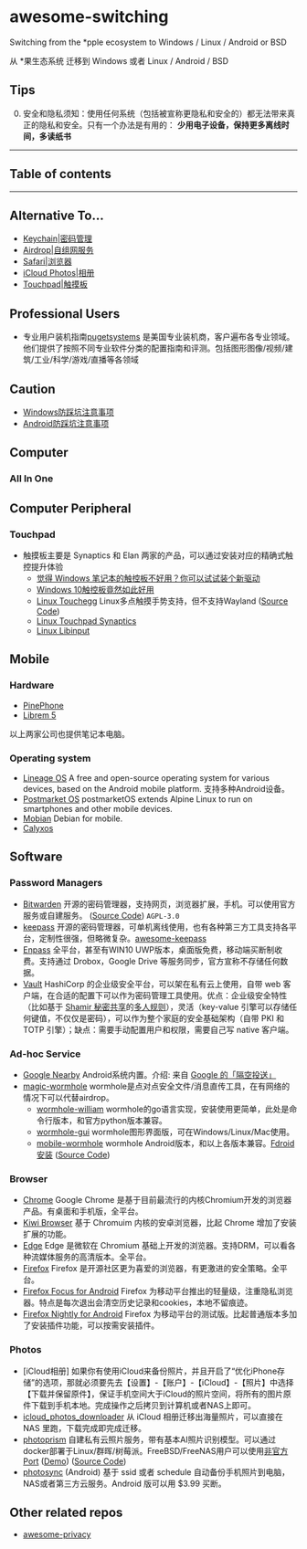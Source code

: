 # awesome-switching

Switching from the *pple ecosystem to Windows / Linux / Android or BSD

从 *果生态系统 迁移到 Windows 或者 Linux / Android / BSD

## Tips

0. 安全和隐私须知：使用任何系统（包括被宣称更隐私和安全的）都无法带来真正的隐私和安全。只有一个办法是有用的： **少用电子设备，保持更多离线时间，多读纸书**

--------------------

## Table of contents

--------------------

## Alternative To...

* [Keychain|密码管理](#password-managers)
* [Airdrop|自组网服务](#ad-hoc-service)
* [Safari|浏览器](#browser)
* [iCloud Photos|相册](#photos)
* [Touchpad|触摸板](#touchpad)

## Professional Users
 
 - 专业用户装机指南[pugetsystems](https://www.pugetsystems.com/all_articles.php) 是美国专业装机商，客户遍布各专业领域。他们提供了按照不同专业软件分类的配置指南和评测。包括图形图像/视频/建筑/工业/科学/游戏/直播等各领域

## Caution

 * [Windows防踩坑注意事项](windows-notes.md)
 * [Android防踩坑注意事项](android-notes.md)

## Computer

### All In One

## Computer Peripheral

### Touchpad
- 触摸板主要是 Synaptics 和 Elan 两家的产品，可以通过安装对应的精确式触控提升体验
  - [觉得 Windows 笔记本的触控板不好用？你可以试试装个新驱动](https://zhuanlan.zhihu.com/p/38249316)
  - [Windows 10触控板竟然如此好用](https://www.bilibili.com/read/cv5845861)
  - [Linux Touchegg](https://wiki.archlinux.org/title/touchegg) Linux多点触摸手势支持，但不支持Wayland ([Source Code](https://github.com/JoseExposito/touchegg))
  - [Linux Touchpad Synaptics](https://wiki.archlinux.org/title/Touchpad_Synaptics)
  - [Linux Libinput](https://wiki.archlinux.org/title/Libinput)

## Mobile

### Hardware
- [PinePhone](https://www.pine64.org/pinephone/)
- [Librem 5](https://shop.puri.sm/shop/librem-5/)

以上两家公司也提供笔记本电脑。

### Operating system
- [Lineage OS](https://lineageos.org/) A free and open-source operating system for various devices, based on the Android mobile platform. 支持多种Android设备。
- [Postmarket OS](https://postmarketos.org/) postmarketOS extends Alpine Linux to run on smartphones and other mobile devices.
- [Mobian](https://mobian-project.org/) Debian for mobile.
- [Calyxos](https://calyxos.org/)

## Software

<!-- BEGIN SOFTWARE LIST -->

### Password Managers

- [Bitwarden](https://bitwarden.com/) 开源的密码管理器，支持网页，浏览器扩展，手机。可以使用官方服务或自建服务。 ([Source Code](https://github.com/bitwarden/server)) `AGPL-3.0`
- [keepass](https://keepass.info/) 开源的密码管理器，可单机离线使用，也有各种第三方工具支持各平台，定制性很强，但略微复杂。[awesome-keepass](https://github.com/lgg/awesome-keepass)
- [Enpass](https://www.enpass.io/) 全平台，甚至有WIN10 UWP版本，桌面版免费，移动端买断制收费。支持通过 Drobox，Google Drive 等服务同步，官方宣称不存储任何数据。
- [Vault](https://www.vaultproject.io) HashiCorp 的企业级安全平台，可以架在私有云上使用，自带 web 客户端，在合适的配置下可以作为密码管理工具使用。优点：企业级安全特性（比如基于 [Shamir 秘密共享](https://en.wikipedia.org/wiki/Shamir's_Secret_Sharing)的[多人规则](https://en.wikipedia.org/wiki/Two-man_rule)），灵活（key-value 引擎可以存储任何键值，不仅仅是密码），可以作为整个家庭的安全基础架构（自带 PKI 和 TOTP 引擎）；缺点：需要手动配置用户和权限，需要自己写 native 客户端。

### Ad-hoc Service

- [Google Nearby](https://en.wikipedia.org/wiki/Nearby_Share) Android系统内置。介绍: 来自 [Google 的「隔空投送」](https://sspai.com/post/61450)
- [magic-wormhole](https://github.com/magic-wormhole/magic-wormhole) wormhole是点对点安全文件/消息直传工具，在有网络的情况下可以代替airdrop。
  - [wormhole-william](https://github.com/psanford/wormhole-william) wormhole的go语言实现，安装使用更简单，此处是命令行版本，和官方python版本兼容。
  - [wormhole-gui](https://github.com/Jacalz/wormhole-gui) wormhole图形界面版，可在Windows/Linux/Mac使用。
  - [mobile-wormhole](https://play.google.com/store/apps/details?id=com.pavelsof.wormhole) wormhole Android版本，和以上各版本兼容。[Fdroid安装](https://f-droid.org/packages/com.pavelsof.wormhole/) ([Source Code](https://github.com/pavelsof/mobile-wormhole))

### Browser

- [Chrome](https://www.google.com/chrome)  Google Chrome 是基于目前最流行的内核Chromium开发的浏览器产品。有桌面和手机版，全平台。
- [Kiwi Browser](https://play.google.com/store/apps/details?id=com.kiwibrowser.browser) 基于 Chromuim 内核的安卓浏览器，比起 Chrome 增加了安装扩展的功能。
- [Edge](https://microsoftedgewelcome.microsoft.com) Edge 是微软在 Chromium 基础上开发的浏览器。支持DRM，可以看各种流媒体服务的高清版本。全平台。
- [Firefox](https://www.mozilla.org/en-US/firefox/new/) Firefox 是开源社区更为喜爱的浏览器，有更激进的安全策略。全平台。
- [Firefox Focus for Android](https://play.google.com/store/apps/details?id=org.mozilla.focus) Firefox 为移动平台推出的轻量级，注重隐私浏览器。特点是每次退出会清空历史记录和cookies，本地不留痕迹。
- [Firefox Nightly for Android](https://play.google.com/store/apps/details?id=org.mozilla.fenix) Firefox 为移动平台的测试版。比起普通版本多加了安装插件功能，可以按需安装插件。

### Photos

- [iCloud相册] 如果你有使用iCloud来备份照片，并且开启了“优化iPhone存储”的选项，那就必须要先去【设置】-【账户】-【iCloud】-【照片】中选择【下载并保留原件】，保证手机空间大于iCloud的照片空间，将所有的图片原件下载到手机本地。完成操作之后拷贝到计算机或者NAS上即可。
- [icloud_photos_downloader](https://github.com/icloud-photos-downloader/icloud_photos_downloader) 从 iCloud 相册迁移出海量照片，可以直接在 NAS 里跑，下载完成即完成迁移。
- [photoprism](https://photoprism.app/features) 自建私有云照片服务，带有基本AI照片识别模型。可以通过docker部署于Linux/群晖/树莓派。FreeBSD/FreeNAS用户可以使用[非官方Port](https://github.com/huo-ju/photoprism-freebsd-port) ([Demo](https://demo.photoprism.org)) ([Source Code](https://github.com/photoprism/photoprism))
- [photosync](https://www.photosync-app.com/) (Android) 基于 ssid 或者 schedule 自动备份手机照片到电脑，NAS或者第三方云服务。Android 版可以用 $3.99 买断。

## Other related repos
- [awesome-privacy](https://github.com/pluja/awesome-privacy)
